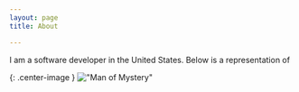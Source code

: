 ```yaml
---
layout: page 
title: About

---
```


I am a software developer in the United States.  Below is a representation of 

{: .center-image }
!["Man of Mystery"](http://i.imgur.com/OWx6JeN.jpg "International Man of Mystery!")


[//]: # (https://github.com/jekyll/jekyll/issues/3219)
